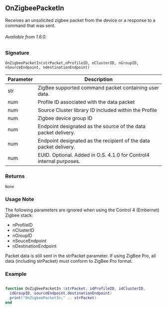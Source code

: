 ## OnZigbeePacketIn

Receives an unsolicited zigbee packet from the device or a response to a command that was sent.

###### Available from 1.6.0.


### Signature

`OnZigbeePacketIn(strPacket,nProfileID, nClusterID, nGroupID, nSourceEndpoint, ndestinationEndpoint)`


| Parameter | Description                                                         |
| --------- | ------------------------------------------------------------------- |
| str       | ZigBee supported command packet containing user data.               |
| num       | Profile ID associated with the data packet                          |
| num       | Source Cluster library ID included within the Profile               |
| num       | Zigbee device group ID                                              |
| num       | Endpoint designated as the source of the data packet delivery.      |
| num       | Endpoint designated as the recipient of the data packet delivery.   |
| num       | EUID. Optional. Added in O.S. 4.1.0 for Control4 internal purposes. |


### Returns

`None`


### Usage Note

The following parameters are ignored when using the Control 4 (Embernet) Zigbee stack: 

- nProfileID
- nClusterID
- nGroupID
- nSouceEndpoint
- nDestinationEndpoint

Packet data is still sent in the strPacket parameter. If using ZigBee Pro, all data (including strPacket) must conform to ZigBee Pro format. 


### Example

```lua

function OnZigbeePacketIn (strPacket, idProfileID, idClusterID,
  idGroupID, sourceEndpoint,destinationEndpoint)
  print("OnZigbeePacketIn;" .. strPacket)
end
```
